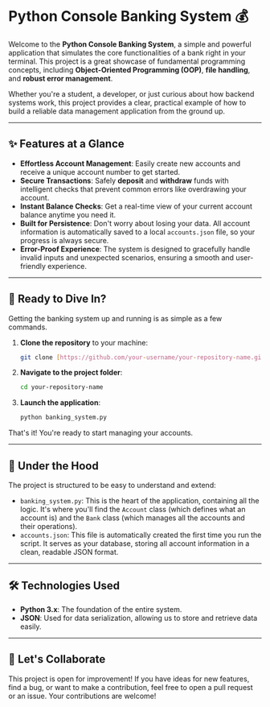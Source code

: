 # Python Console Banking System 💰

Welcome to the **Python Console Banking System**, a simple and powerful application that simulates the core functionalities of a bank right in your terminal. This project is a great showcase of fundamental programming concepts, including **Object-Oriented Programming (OOP)**, **file handling**, and **robust error management**.

Whether you're a student, a developer, or just curious about how backend systems work, this project provides a clear, practical example of how to build a reliable data management application from the ground up.

---

## ✨ Features at a Glance

* **Effortless Account Management**: Easily create new accounts and receive a unique account number to get started.
* **Secure Transactions**: Safely **deposit** and **withdraw** funds with intelligent checks that prevent common errors like overdrawing your account.
* **Instant Balance Checks**: Get a real-time view of your current account balance anytime you need it.
* **Built for Persistence**: Don't worry about losing your data. All account information is automatically saved to a local `accounts.json` file, so your progress is always secure.
* **Error-Proof Experience**: The system is designed to gracefully handle invalid inputs and unexpected scenarios, ensuring a smooth and user-friendly experience.

---

## 🚀 Ready to Dive In?

Getting the banking system up and running is as simple as a few commands.

1.  **Clone the repository** to your machine:
    ```bash
    git clone [https://github.com/your-username/your-repository-name.git](https://github.com/your-username/your-repository-name.git)
    ```
2.  **Navigate to the project folder**:
    ```bash
    cd your-repository-name
    ```
3.  **Launch the application**:
    ```bash
    python banking_system.py
    ```

That's it! You're ready to start managing your accounts.

---

## 📂 Under the Hood

The project is structured to be easy to understand and extend:

* `banking_system.py`: This is the heart of the application, containing all the logic. It's where you'll find the `Account` class (which defines what an account is) and the `Bank` class (which manages all the accounts and their operations).
* `accounts.json`: This file is automatically created the first time you run the script. It serves as your database, storing all account information in a clean, readable JSON format.

---

## 🛠️ Technologies Used

* **Python 3.x**: The foundation of the entire system.
* **JSON**: Used for data serialization, allowing us to store and retrieve data easily.

---

## 🤝 Let's Collaborate

This project is open for improvement! If you have ideas for new features, find a bug, or want to make a contribution, feel free to open a pull request or an issue. Your contributions are welcome!
